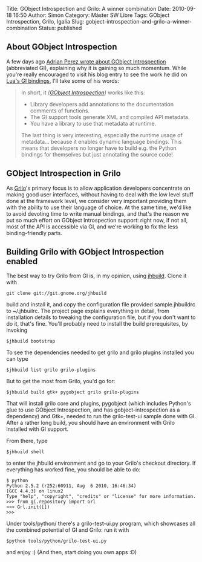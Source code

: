 Title: GObject Introspection and Grilo: A winner combination
Date: 2010-09-18 16:50
Author: Simón
Category: Máster SW Libre
Tags: GObject Introspection, Grilo, Igalia
Slug: gobject-introspection-and-grilo-a-winner-combination
Status: published

About GObject Introspection
---------------------------

A few days ago [Adrian Perez wrote about GObject
Introspection](http://blogs.igalia.com/aperez/2010/09/some-thoughts-and-code-around-gobject-introspection/#comments "Some thoughts (and code) around GObject-Introspection")
(abbreviated GI), explaining why it is gaining so much momentum. While
you're really encouraged to visit his blog entry to see the work he did
on [Lua's GI
bindings](http://gitorious.org/luigi "Dynamic Lua binding for GObject-Introspection"),
I'll take some of his words:

> In short, it *([GObject
> Introspection](http://live.gnome.org/GObjectIntrospection "GObject Introspection"))*
> works like this:
>
> -   Library developers add annotations to the documentation comments
>     of functions.
> -   The GI support tools generate XML and compiled API metadata.
> -   You have a library to use that metadata at runtime.
>
> The last thing is very interesting, especially the runtime usage of
> metadata... because it enables dynamic language bindings. This means
> that developers no longer have to build e.g. the Python bindings for
> themselves but just annotating the source code!

GObject Introspection in Grilo
------------------------------

As [Grilo](http://live.gnome.org/Grilo "Grilo")'s primary focus is to
allow application developers concentrate on making good user interfaces,
without having to deal with the low level stuff done at the framework
level, we consider very important providing them with the ability to use
their language of choice. At the same time, we'd like to avoid devoting
time to write manual bindings, and that's the reason we put so much
effort on GObject Introspection support: right now, if not all, most of
the API is accessible via GI, and we're working to fix the less
binding-friendly parts.

Building Grilo with GObject Introspection enabled
-------------------------------------------------

The best way to try Grilo from GI is, in my opinion, using
[jhbuild](http://live.gnome.org/Jhbuild "Jhbuild"). Clone it with

    git clone git://git.gnome.org/jhbuild

build and install it, and copy the configuration file provided
sample.jhbuildrc to \~/.jhbuilrc. The project page explains everything
in detail, from installation details to tweaking the configuration file,
but if you don't want to do it, that's fine. You'll probably need to
install the build prerequisites, by invoking

    $jhbuild bootstrap

To see the dependencies needed to get grilo and grilo plugins installed
you can type

    $jhbuild list grilo grilo-plugins

But to get the most from Grilo, you'd go for:

    $jhbuild build gtk+ pygobject grilo grilo-plugins

That will install grilo core and plugins, pygobject (which includes
Python's glue to use GObject Introspection, and has
gobject-introspection as a dependency) and Gtk+, needed to run the
grilo-test-ui sample done with GI. After a rather long build, you should
have an environment with Grilo installed with GI support.

From there, type

    $jhbuild shell

to enter the jhbuild environment and go to your Grilo's checkout
directory. If everything has worked fine, you should be able to do:

    $ python
    Python 2.5.2 (r252:60911, Aug  6 2010, 16:46:34)
    [GCC 4.4.3] on linux2
    Type "help", "copyright", "credits" or "license" for more information.
    >>> from gi.repository import Grl
    >>> Grl.init([])
    >>>

Under tools/python/ there's a grilo-test-ui.py program, which showcases
all the combined potential of GI and Grilo: run it with

    $python tools/python/grilo-test-ui.py

and enjoy :) (And then, start doing you own apps :D)
